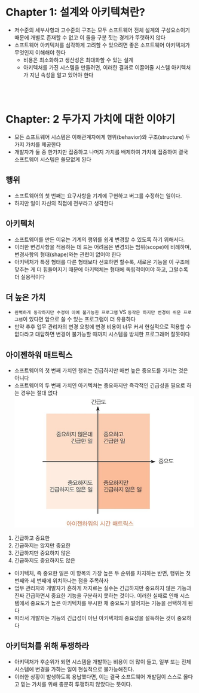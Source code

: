 # Chapter 1: 설계와 아키텍쳐란?
- 저수준의 세부사항과 고수준의 구조는 모두 소프트웨어 전체 설계의 구성요소이기 때문에 개별로 존재할 수 없고 이 둘을 구분 짓는 경계가 뚜렷하지 않다
- 소프트웨어 아키텍처를 심각하게 고려할 수 있으려면 좋은 소프트웨어 아키텍처가 무엇인지 이해해야 한다
    - 비용은 최소화하고 생산성은 최대화할 수 있는 설계
    - 아키텍처를 가진 시스템을 만들려면, 이러한 결과로 이끌어줄 시스템 아키텍처가 지닌 속성을 알고 있어야 한다  

<br>
<br>

# Chapter: 2 두가지 가치에 대한 이야기
- 모든 소프트웨어 시스템은 이해관계자에게 행위(behavior)와 구조(structure) 두 가지 가치를 제공한다
- 개발자가 둘 중 한가지만 집중하고 나머지 가치를 배제하여 가치에 집중하여 결국 소프트웨어 시스템은 쓸모없게 된다

## 행위
- 소프트웨어의 첫 번째는 요구사항을 기계에 구현하고 버그를 수정하는 일이다.
- 하지만 일이 자신의 직접에 전부라고 생각한다

## 아키텍처
- 소프트웨어를 만든 이유는 기계의 행위를 쉽게 변경할 수 있도록 하기 위해서다.
- 이러한 변경사항을 적용하는 데 드는 어려움은 변경되는 범위(scope)에 비례하며, 변경사항의 형태(shape)와는 관련이 없어야 한다
- 아키텍처가 특정 형태를 다른 형태보다 선호하면 할수록, 새로운 기능을 이 구조에 맞추는 게 더 힘들어지기 때문에 아키턱체는 형태에 독립적이어야 하고, 그럴수록 더 실용적이다

## 더 높은 가치
- `완벽하게 동작하지만 수정이 아예 불가능한 프로그램` VS `동작은 하지만 변경이 쉬운 프로그램`이 있다면 앞으로 쓸 수 있는 프로그램이 더 유용하다
- 만약 추후 업무 관리자의 변경 요청에 변경 비용이 너무 커서 현실적으로 적용할 수 없다라고 대답하면 변경이 불가능할 때까지 시스템을 방치한 프로그래머 잘못이다

## 아이젠하워 매트릭스
- 소프트웨어의 첫 번째 가치인 행위는 긴급하지만 매번 높은 중요도를 가지는 것은 아니다
- 소프트웨어의 두 번째 가치인 아키텍쳐는 중요하지만 즉각적인 긴급성을 필요로 하는 경우는 절대 없다
![./image/eisenhower_matrix.jpeg](./image/eisenhower_matrix.jpeg)
1. 긴급하고 중요한
2. 긴급하지는 않지만 중요한
3. 긴급하지만 중요하지 않은
4. 긴급하지도 중요하지도 않은
- 아키텍처, 즉 중요한 일은 이 항목의 가장 높은 두 순위를 차지하는 반면, 행위는 첫 번째와 세 번째에 위치하나는 점을 주목하자
- 업무 관리자와 개발자가 흔하게 저지르는 실수는 긴급하지만 중요하지 않은 기능과 진짜 긴급하면서 중요한 기능을 구분하지 못하는 것이다. 이러한 실패로 인해 시스템에서 중요도가 높은 아키텍처를 무시한 채 중요도가 떨어지는 기능을 선택하게 된다
- 따라서 개발자는 기능의 긴급성이 아닌 아키텍처의 중요성을 설득하는 것이 중요하다

## 아키턱쳐를 위해 투쟁하라
- 아키텍처가 후순위가 되면 시스템을 개발하는 비용이 더 많이 들고, 일부 또는 전체 시스템에 변경을 가하는 일이 현실적으로 불가능해진다.
- 이러한 상황이 발생하도록 용납했다면, 이는 결국 소프트웨어 개발팀이 스스로 옳다고 믿는 가치를 위해 충분히 투쟁하지 않았다는 뜻이다.